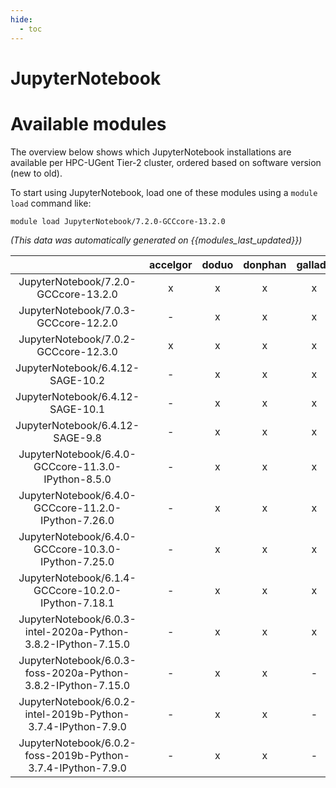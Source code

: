 ```yaml
---
hide:
  - toc
---
```


JupyterNotebook
===============

# Available modules


The overview below shows which JupyterNotebook installations are available per HPC-UGent Tier-2 cluster, ordered based on software version (new to old).

To start using JupyterNotebook, load one of these modules using a `module load` command like:

```shell
module load JupyterNotebook/7.2.0-GCCcore-13.2.0
```

*(This data was automatically generated on {{modules_last_updated}})*  

| |accelgor|doduo|donphan|gallade|joltik|shinx|
| :---: | :---: | :---: | :---: | :---: | :---: | :---: |
|JupyterNotebook/7.2.0-GCCcore-13.2.0|x|x|x|x|x|x|
|JupyterNotebook/7.0.3-GCCcore-12.2.0|-|x|x|x|-|-|
|JupyterNotebook/7.0.2-GCCcore-12.3.0|x|x|x|x|x|x|
|JupyterNotebook/6.4.12-SAGE-10.2|-|x|x|x|-|-|
|JupyterNotebook/6.4.12-SAGE-10.1|-|x|x|x|-|-|
|JupyterNotebook/6.4.12-SAGE-9.8|-|x|x|x|-|-|
|JupyterNotebook/6.4.0-GCCcore-11.3.0-IPython-8.5.0|-|x|x|x|-|-|
|JupyterNotebook/6.4.0-GCCcore-11.2.0-IPython-7.26.0|-|x|x|x|-|-|
|JupyterNotebook/6.4.0-GCCcore-10.3.0-IPython-7.25.0|-|x|x|x|-|-|
|JupyterNotebook/6.1.4-GCCcore-10.2.0-IPython-7.18.1|-|x|x|x|-|-|
|JupyterNotebook/6.0.3-intel-2020a-Python-3.8.2-IPython-7.15.0|-|x|x|x|-|-|
|JupyterNotebook/6.0.3-foss-2020a-Python-3.8.2-IPython-7.15.0|-|x|x|-|-|-|
|JupyterNotebook/6.0.2-intel-2019b-Python-3.7.4-IPython-7.9.0|-|x|x|-|-|-|
|JupyterNotebook/6.0.2-foss-2019b-Python-3.7.4-IPython-7.9.0|-|x|x|-|-|-|
